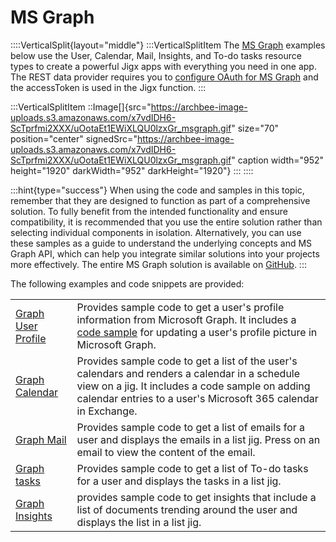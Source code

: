 # MS Graph

::::VerticalSplit{layout="middle"}
:::VerticalSplitItem
The [MS Graph](https://docs.jigx.com/microsoft-graph-oauth) examples below use the User, Calendar, Mail, Insights, and To-do tasks resource types to create a powerful Jigx apps with everything you need in one app. The REST data provider requires you to [configure OAuth for MS Graph](https://docs.jigx.com/configuring-oauth-for-ms-graph) and the accessToken is used in the Jigx function.
:::

:::VerticalSplitItem
::Image[]{src="https://archbee-image-uploads.s3.amazonaws.com/x7vdIDH6-ScTprfmi2XXX/uOotaEt1EWiXLQU0lzxGr_msgraph.gif" size="70" position="center" signedSrc="https://archbee-image-uploads.s3.amazonaws.com/x7vdIDH6-ScTprfmi2XXX/uOotaEt1EWiXLQU0lzxGr_msgraph.gif" caption width="952" height="1920" darkWidth="952" darkHeight="1920"}
:::
::::

:::hint{type="success"}
When using the code and samples in this topic, remember that they are designed to function as part of a comprehensive solution. To fully benefit from the intended functionality and ensure compatibility, it is recommended that you use the entire solution rather than selecting individual components in isolation. Alternatively, you can use these samples as a guide to understand the underlying concepts and MS Graph API, which can help you integrate similar solutions into your projects more effectively. The entire MS Graph solution is available on [GitHub](https://github.com/jigx-com/jigx-samples/tree/main/quickstart/jigx-MS-Graph-demonstrator).
:::

The following examples and code snippets are provided:

|                                                          |                                                                                                                                                                                                                               |
| -------------------------------------------------------- | ----------------------------------------------------------------------------------------------------------------------------------------------------------------------------------------------------------------------------- |
| [Graph User Profile](<./MS Graph/Graph User Profile.md>) | Provides sample code to get a user's profile information from Microsoft Graph. It includes a [code sample](<./MS Graph/Graph User Profile/Update Profile Photo.md>) for updating a user's profile picture in Microsoft Graph. |
| [Graph Calendar](<./MS Graph/Graph Calendar.md>)         | Provides sample code to get a list of the user's calendars and renders a calendar in a schedule view on a jig. It includes a code sample on adding calendar entries to a user's Microsoft 365 calendar in Exchange.           |
| [Graph Mail](<./MS Graph/Graph Mail.md>)                 | Provides sample code to get a list of emails for a user and displays the emails in a list jig. Press on an email to view the content of the email.                                                                            |
| [Graph tasks](<./MS Graph/Graph tasks.md>)               | Provides sample code to get a list of To-do tasks for a user and displays the tasks in a list jig.                                                                                                                            |
| [Graph Insights](<./MS Graph/Graph Insights.md>)         | provides sample code to get insights that include a list of documents trending around the user and displays the list in a list jig.                                                                                           |

